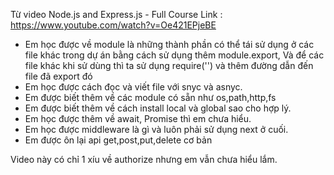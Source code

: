 Từ video Node.js and Express.js - Full Course
Link : https://www.youtube.com/watch?v=Oe421EPjeBE

- Em học được về module là những thành phần có thể tái sử dụng ở các file khác trong dự án bằng cách sử dụng thêm module.export,
  Và để các file khác khi sử dùng thì ta sử dụng require('') và thêm đường dẫn đến file đã export đó
- Em học được cách đọc và viết file với snyc và asnyc.
- Em được biết thêm về các module có sẵn như os,path,http,fs
- Em được biết thêm về cách install local và global sao cho hợp lý.
- Em học được thêm về await, Promise thì em chưa hiểu.
- Em học được middleware là gì và luôn phải sử dụng next ở cuối.
- Em được ôn lại api get,post,put,delete cơ bản

Video này có chỉ 1 xíu về authorize nhưng em vẫn chưa hiểu lắm.
